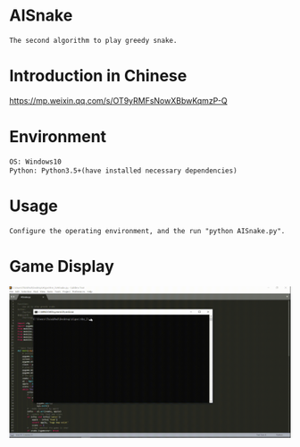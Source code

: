 # AISnake 
```
The second algorithm to play greedy snake.
```

# Introduction in Chinese
https://mp.weixin.qq.com/s/OT9yRMFsNowXBbwKqmzP-Q

# Environment
```
OS: Windows10
Python: Python3.5+(have installed necessary dependencies)
```

# Usage
```
Configure the operating environment, and the run "python AISnake.py".
```

# Game Display
![giphy](demonstration/running.gif)